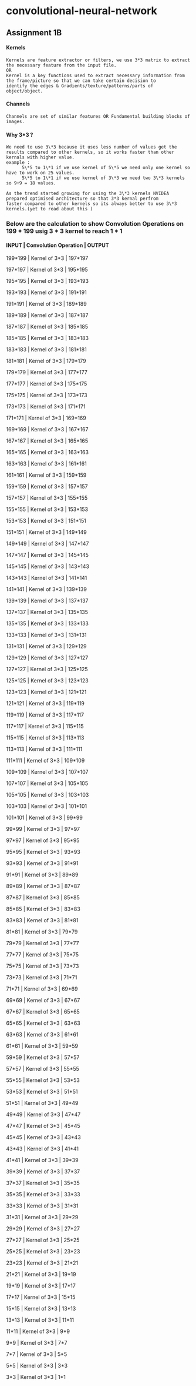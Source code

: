 # convolutional-neural-network

## Assignment 1B

#### Kernels 
    Kernels are feature extractor or filters, we use 3*3 matrix to extract the necessary feature from the input file.
    OR
    Kernel is a key functions used to extract necessary information from the frame/picture so that we can take certain decision to 
    identify the edges & Gradients/texture/patterns/parts of object/object.
    
#### Channels
    Channels are set of similar features OR Fundamental building blocks of images.
    
#### Why 3*3 ? 
    We need to use 3\*3 because it uses less number of values get the results compared to other kernels, so it works faster than other kernals with higher value. 
    example :   
          5\*5 to 1\*1 if we use kernel of 5\*5 we need only one kernel so have to work on 25 values.             
          5\*5 to 1\*1 if we use kernel of 3\*3 we need two 3\*3 kernels so 9+9 = 18 values.
          
    As the trend started growing for using the 3\*3 kernels NVIDEA prepared optimised architecture so that 3*3 kernal perfrom 
    faster compared to other kernels so its always better to use 3\*3 kernels.(yet to read about this )
    
### Below are the calculation to show Convolution Operations on 199 * 199 usig 3 * 3 kernel to reach 1 * 1 
#### INPUT  | Convolution Operation | OUTPUT

199\*199	|  Kernel of 3\*3 |	197\*197

197\*197	|  Kernel of 3\*3 |	195\*195

195\*195	|  Kernel of 3\*3 |	193\*193

193\*193	|  Kernel of 3\*3 |	191\*191

191\*191	|  Kernel of 3\*3 |	189\*189

189\*189	|  Kernel of 3\*3 |	187\*187

187\*187	|  Kernel of 3\*3 |	185\*185

185\*185	|  Kernel of 3\*3 |	183\*183

183\*183	|  Kernel of 3\*3 |	181\*181

181\*181	|  Kernel of 3\*3 |	179\*179

179\*179	|  Kernel of 3\*3 |	177\*177

177\*177	|  Kernel of 3\*3 |	175\*175

175\*175	|  Kernel of 3\*3 |	173\*173

173\*173	|  Kernel of 3\*3 |	171\*171

171\*171	|  Kernel of 3\*3 |	169\*169

169\*169	|  Kernel of 3\*3 |	167\*167

167\*167	|  Kernel of 3\*3 |	165\*165

165\*165	|  Kernel of 3\*3 |	163\*163

163\*163	|  Kernel of 3\*3 |	161\*161

161\*161	|  Kernel of 3\*3 |	159\*159

159\*159	|  Kernel of 3\*3 |	157\*157

157\*157	|  Kernel of 3\*3 |	155\*155

155\*155	|  Kernel of 3\*3 |	153\*153

153\*153	|  Kernel of 3\*3 |	151\*151

151\*151	|  Kernel of 3\*3 |	149\*149

149\*149	|  Kernel of 3\*3 |	147\*147

147\*147	|  Kernel of 3\*3 |	145\*145

145\*145	|  Kernel of 3\*3 |	143\*143

143\*143	|  Kernel of 3\*3 |	141\*141

141\*141	|  Kernel of 3\*3 |	139\*139

139\*139	|  Kernel of 3\*3 |	137\*137

137\*137	|  Kernel of 3\*3 |	135\*135

135\*135	|  Kernel of 3\*3 |	133\*133

133\*133	|  Kernel of 3\*3 |	131\*131

131\*131	|  Kernel of 3\*3 |	129\*129

129\*129	|  Kernel of 3\*3 |	127\*127

127\*127	|  Kernel of 3\*3 |	125\*125

125\*125	|  Kernel of 3\*3 |	123\*123

123\*123	|  Kernel of 3\*3 |	121\*121

121\*121	|  Kernel of 3\*3 |	119\*119

119\*119	|  Kernel of 3\*3 |	117\*117

117\*117	|  Kernel of 3\*3 |	115\*115

115\*115	|  Kernel of 3\*3 |	113\*113

113\*113	|  Kernel of 3\*3 |	111\*111

111\*111	|  Kernel of 3\*3 |	109\*109

109\*109	|  Kernel of 3\*3 |	107\*107

107\*107	|  Kernel of 3\*3 |	105\*105

105\*105	|  Kernel of 3\*3 |	103\*103

103\*103	|  Kernel of 3\*3 |	101\*101

101\*101	|  Kernel of 3\*3 |	99\*99

99\*99	|  Kernel of 3\*3 |	97\*97

97\*97	|  Kernel of 3\*3 |	95\*95

95\*95	|  Kernel of 3\*3 |	93\*93

93\*93	|  Kernel of 3\*3 |	91\*91

91\*91	|  Kernel of 3\*3 |	89\*89

89\*89	|  Kernel of 3\*3 |	87\*87

87\*87	|  Kernel of 3\*3 |	85\*85

85\*85	|  Kernel of 3\*3 |	83\*83

83\*83	|  Kernel of 3\*3 |	81\*81

81\*81	|  Kernel of 3\*3 |	79\*79

79\*79	|  Kernel of 3\*3 |	77\*77

77\*77	|  Kernel of 3\*3 |	75\*75

75\*75	|  Kernel of 3\*3 |	73\*73

73\*73	|  Kernel of 3\*3 |	71\*71

71\*71	|  Kernel of 3\*3 |	69\*69

69\*69	|  Kernel of 3\*3 |	67\*67

67\*67	|  Kernel of 3\*3 |	65\*65

65\*65	|  Kernel of 3\*3 |	63\*63

63\*63	|  Kernel of 3\*3 |	61\*61

61\*61	|  Kernel of 3\*3 |	59\*59

59\*59	|  Kernel of 3\*3 |	57\*57

57\*57	|  Kernel of 3\*3 |	55\*55

55\*55	|  Kernel of 3\*3 |	53\*53

53\*53	|  Kernel of 3\*3 |	51\*51

51\*51	|  Kernel of 3\*3 |	49\*49

49\*49	|  Kernel of 3\*3 |	47\*47

47\*47	|  Kernel of 3\*3 |	45\*45

45\*45	|  Kernel of 3\*3 |	43\*43

43\*43	|  Kernel of 3\*3 |	41\*41

41\*41	|  Kernel of 3\*3 |	39\*39

39\*39	|  Kernel of 3\*3 |	37\*37

37\*37	|  Kernel of 3\*3 |	35\*35

35\*35	|  Kernel of 3\*3 |	33\*33

33\*33	|  Kernel of 3\*3 |	31\*31

31\*31	|  Kernel of 3\*3 |	29\*29

29\*29	|  Kernel of 3\*3 |	27\*27

27\*27	|  Kernel of 3\*3 |	25\*25

25\*25	|  Kernel of 3\*3 |	23\*23

23\*23	|  Kernel of 3\*3 |	21\*21

21\*21	|  Kernel of 3\*3 |	19\*19

19\*19	|  Kernel of 3\*3 |	17\*17

17\*17	|  Kernel of 3\*3 |	15\*15

15\*15	|  Kernel of 3\*3 |	13\*13

13\*13	|  Kernel of 3\*3 |	11\*11

11\*11	|  Kernel of 3\*3 |	9\*9

9\*9	|  Kernel of 3\*3 |	7\*7

7\*7	|  Kernel of 3\*3 |	5\*5

5\*5	|  Kernel of 3\*3 |	3\*3

3\*3	|  Kernel of 3\*3 |	1\*1
